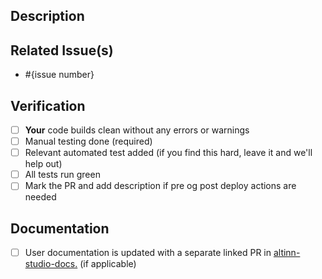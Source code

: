 <!--- Provide a general summary of your changes in the Title above -->

## Description
<!--- Describe your changes in detail -->

## Related Issue(s)
- #{issue number}

## Verification
- [ ] **Your** code builds clean without any errors or warnings
- [ ] Manual testing done (required)
- [ ] Relevant automated test added (if you find this hard, leave it and we'll help out)
- [ ] All tests run green
- [ ] Mark the PR and add description if pre og post deploy actions are needed

## Documentation
- [ ] User documentation is updated with a separate linked PR in [altinn-studio-docs.](https://github.com/Altinn/altinn-studio-docs) (if applicable)